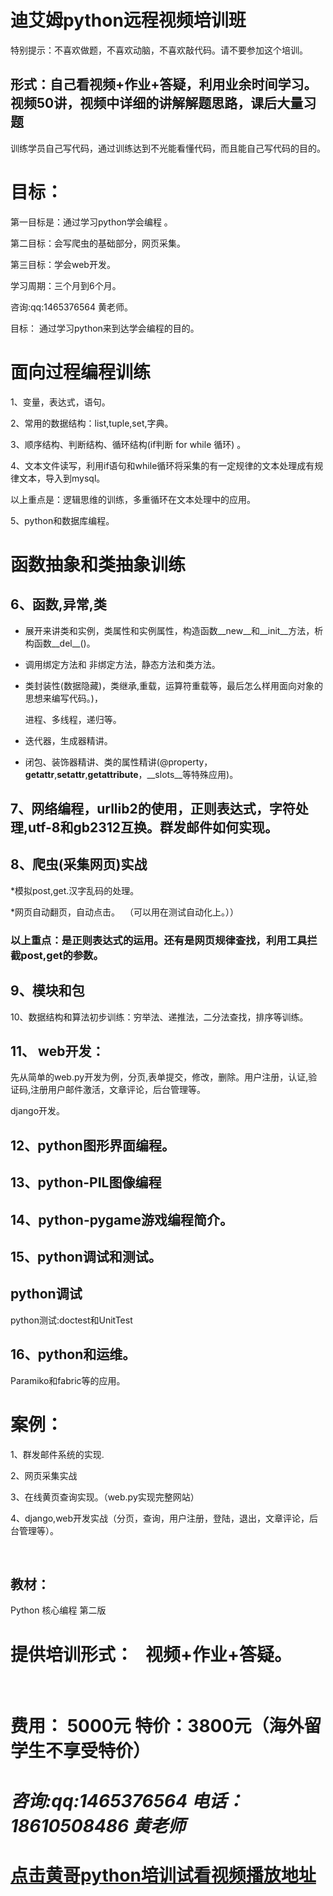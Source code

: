 # 迪艾姆python远程视频培训班

特别提示：不喜欢做题，不喜欢动脑，不喜欢敲代码。请不要参加这个培训。

## 形式：自己看视频+作业+答疑，利用业余时间学习。视频50讲，视频中详细的讲解解题思路，课后大量习题

训练学员自己写代码，通过训练达到不光能看懂代码，而且能自己写代码的目的。

# 目标：

第一目标是：通过学习python学会编程 。  

第二目标：会写爬虫的基础部分，网页采集。  

第三目标：学会web开发。

学习周期：三个月到6个月。



咨询:qq:1465376564 黄老师。

目标： 通过学习python来到达学会编程的目的。   

# 面向过程编程训练

1、变量，表达式，语句。  

2、常用的数据结构：list,tuple,set,字典。

3、顺序结构、判断结构、循环结构(if判断 for while 循环) 。

4、文本文件读写，利用if语句和while循环将采集的有一定规律的文本处理成有规律文本，导入到mysql。  

以上重点是：逻辑思维的训练，多重循环在文本处理中的应用。

5、python和数据库编程。 

# 函数抽象和类抽象训练    

## 6、函数,异常,类

- 展开来讲类和实例，类属性和实例属性，构造函数__new__和__init__方法，析构函数__del__()。

- 调用绑定方法和 非绑定方法，静态方法和类方法。

- 类封装性(数据隐藏)，类继承,重载，运算符重载等，最后怎么样用面向对象的思想来编写代码。)，

  进程、多线程，递归等。

- 迭代器，生成器精讲。

- 闭包、装饰器精讲、类的属性精讲(@property，__getattr__,__setattr__,__getattribute__，__slots__等特殊应用)。

## 7、网络编程，urllib2的使用，正则表达式，字符处理,utf-8和gb2312互换。群发邮件如何实现。 

## 8、爬虫(采集网页)实战   

*模拟post,get.汉字乱码的处理。   

*网页自动翻页，自动点击。   （可以用在测试自动化上。））

### 以上重点：是正则表达式的运用。还有是网页规律查找，利用工具拦截post,get的参数。 

## 9、模块和包 

10、数据结构和算法初步训练：穷举法、递推法，二分法查找，排序等训练。 

## 11、 web开发：

先从简单的web.py开发为例，分页,表单提交，修改，删除。用户注册，认证,验证码,注册用户邮件激活，文章评论，后台管理等。 

django开发。  

## 12、python图形界面编程。

## 13、python-PIL图像编程

## 14、python-pygame游戏编程简介。

## 15、python调试和测试。

## python调试

python测试:doctest和UnitTest

## 16、python和运维。

Paramiko和fabric等的应用。

# 案例： 

1、群发邮件系统的实现.  

2、网页采集实战    

3、在线黄页查询实现。（web.py实现完整网站）    

4、django,web开发实战（分页，查询，用户注册，登陆，退出，文章评论，后台管理等）。  

 

## 教材： 

Python 核心编程 第二版

# 提供培训形式：    视频+作业+答疑。 

 



# 费用：  5000元  特价：3800元（海外留学生不享受特价）

# *咨询:qq:1465376564 电话：18610508486 黄老师*

# [点击黄哥python培训试看视频播放地址](https://github.com/pythonpeixun/article/blob/master/python_shiping.md)
